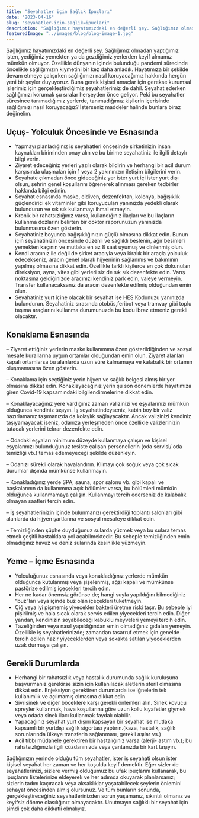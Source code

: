 ```yaml
---
title: "Seyahatler için Sağlık İpuçları"
date: "2023-04-16"
slug: "seyahatler-icin-saglik=ipuclari"
description: "Sağlığımız hayatımızdaki en değerli şey. Sağlığımız olmadan yaptığımız işten, yediğimiz yemekten ya da gezdiğimiz yerlerden keyif almamız mümkün olmuyor. Özellikle dünyanın içinde bulunduğu pandemi sürecinde öncelikle sağlığımızın kıymetini bir kez daha anladık."
featuredImage: "../images/blog/blog-image-1.jpg"
---
```


Sağlığımız hayatımızdaki en değerli şey. Sağlığımız olmadan yaptığımız işten, yediğimiz yemekten ya da gezdiğimiz yerlerden keyif almamız mümkün olmuyor. Özellikle dünyanın içinde bulunduğu pandemi sürecinde öncelikle sağlığımızın kıymetini bir kez daha anladık. Hayatımıza bir şekilde devam etmeye çalışırken sağlığımızı nasıl koruyacağımız hakkında hergün yeni bir şeyler duyuyoruz. Buna gerek kişisel amaçlar için gerekse kurumsal işlerimiz için gerçekleştirdiğimiz seyahatlerimiz de dahil. Seyahat ederken sağlığımızı korumak şu sıralar herşeyden önce geliyor. Peki bu seyahatler süresince tanımadığımız yerlerde, tanımadığımız kişilerin içerisinde sağlığımızı nasıl koruyacağız? İsterseniz maddeler halinde bunlara biraz değinelim.


## Uçuş- Yolculuk Öncesinde ve Esnasında
* Yapmayı planladığınız iş seyahatleri öncesinde şirketinizin insan kaynakları biriminden onay alın ve bu birime seyahatiniz ile ilgili detaylı bilgi verin.
* Ziyaret edeceğiniz yerleri yazılı olarak bildirin ve herhangi bir acil durum karşısında ulaşmaları için 1 veya 2 yakınınızın iletişim bilgilerini verin.
* Seyahate çıkmadan önce gideceğiniz yer ister yurt içi ister yurt dışı olsun, şehrin genel koşullarını öğrenerek alınması gereken tedbirler hakkında bilgi edinin. 
* Seyahat esnasında maske, eldiven, dezenfektan, kolonya, bağışıklık güçlendirici ek vitaminler gibi koruyucuları yanınızda yedekli olarak bulundurun ve sık sık kullanmayı ihmal etmeyin.
* Kronik bir rahatsızlığınız varsa, kullandığınız ilaçları ve bu ilaçların kullanma dozlarını belirten bir doktor raporunuzun yanınızda bulunmasına özen gösterin.
* Seyahatiniz boyunca bağışıklığınızın güçlü olmasına dikkat edin. Bunun için seyahatinizin öncesinde düzenli ve sağlıklı beslenin, ağır besinleri yemekten kaçının ve mutlaka en az 8 saat uyumuş ve dinlenmiş olun.
* Kendi aracınız ile değil de şirket aracıyla veya kiralık bir araçla yolculuk edecekseniz, aracın genel olarak hijyeninin sağlanmış ve bakımının yapılmış olmasına dikkat edin. Özellikle farklı kişilerce en çok dokunulan direksiyon, ayna, vites gibi yerleri siz de sık sık dezenfekte edin. Varış noktasına geldiğinizde aracınızı kendiniz park edin, valeye vermeyin. Transfer kullanacaksanız da aracın dezenfekte edilmiş olduğundan emin olun.
* Seyahatiniz yurt içine olacak bir seyahat ise HES Kodunuzu yanınızda bulundurun. Seyahatiniz sırasında otobüs,feribot veya tramvay gibi toplu taşıma araçlarını kullanma durumunuzda bu kodu ibraz etmeniz gerekli olacaktır.

## Konaklama Esnasında
–   Ziyaret ettiğiniz yerlerin maske kullanımına özen gösterildiğinden ve sosyal mesafe kurallarına uygun ortamlar olduğundan emin olun. Ziyaret alanları kapalı ortamlarsa bu alanlarda uzun süre kalmamaya ve kalabalık bir ortamın oluşmamasına özen gösterin.

– Konaklama için seçtiğiniz yerin hijyen ve sağlık belgesi almış bir yer olmasına dikkat edin. Konaklayacağınız yerin şu son dönemlerde hayatımıza giren Covid-19 kapsamındaki bilgilendirmelerine dikkat edin.

– Konaklayacağınız yere vardığınız zaman valizinizi ve eşyalarınızı mümkün olduğunca kendiniz taşıyın. İş seyahatindeyseniz, kabin boy bir valiz hazırlamanız taşımanızda da kolaylık sağlayacaktır. Ancak valizinizi kendiniz taşıyamayacak iseniz, odanıza yerleşmeden önce özellikle valizlerinizin tutacak yerlerini tekrar dezenfekte edin.

– Odadaki eşyaları minimum düzeyde kullanmaya çalışın ve kişisel eşyalarınızı bulunduğunuz tesiste çalışan personellerin (oda servisi/ oda temizliği vb.) temas edemeyeceği şekilde düzenleyin.

– Odanızı sürekli olarak havalandırın. Klimayı çok soğuk veya çok sıcak durumlar dışında mümkünse kullanmayın.

– Konakladığınız yerde SPA, sauna, spor salonu vb. gibi kapalı ve başkalarının da kullanımına açık bölümler varsa, bu bölümleri mümkün olduğunca kullanmamaya çalışın. Kullanmayı tercih ederseniz de kalabalık olmayan saatleri tercih edin. 

– İş seyahatlerinizin içinde bulunmanızı gerektirdiği toplantı salonları gibi alanlarda da hijyen şartlarına ve sosyal mesafeye dikkat edin.

– Temizliğinden şüphe duyduğunuz sularda yüzmek veya bu sulara temas etmek çeşitli hastalıklara yol açabilmektedir. Bu sebeple temizliğinden emin olmadığınız havuz ve deniz sularında kesinlikle yüzmeyin.

## Yeme – İçme Esnasında
* Yolculuğunuz esnasında veya konakladığınız yerlerde mümkün olduğunca kutulanmış veya şişelenmiş, ağzı kapalı ve mümkünse pastörize edilmiş içecekleri tercih edin.
* Her ne kadar önemsiz görünse de; hangi suyla yapıldığını bilmediğiniz “buz”ları veya içinde buz olan içeçekleri tüketmeyin.
* Çiğ veya iyi pişmemiş yiyecekler bakteri üretme riski taşır. Bu sebeple iyi pişirilmiş ve hala sıcak olarak servis edilen yiyecekleri tercih edin. Diğer yandan, kendinizin soyabileceği kabuklu meyveleri yemeyi tercih edin. 
* Tazeliğinden veya nasıl yapıldığından emin olmadığınız gıdaları yemeyin. Özellikle iş seyahatlerinizde; zamandan tasarruf etmek için genelde tercih edilen hazır yiyeceklerden veya sokakta satılan yiyeceklerden uzak durmaya çalışın. 

## Gerekli Durumlarda
* Herhangi bir rahatsızlık veya hastalık durumunda sağlık kuruluşuna başvurmanız gerekirse sizin için kullanılacak aletlerin steril olmasına dikkat edin. Enjeksiyon gerektiren durumlarda ise iğnelerin tek kullanımlık ve açılmamış olmasına dikkat edin.
* Sivrisinek ve diğer böceklere karşı gerekli önlemleri alın. Sinek kovucu spreyler kullanmak, hava koşullarına göre uzun kollu kıyafetler giymek veya odada sinek ilacı kullanmak faydalı olabilir.
* Yapacağınız seyahat yurt dışını kapsayan bir seyahat ise mutlaka kapsamlı bir yurtdışı sağlık sigortası yaptırın.(kaza, hastalık, sağlık sorunlarında ülkeye transferin sağlanması, gerekli aşılar vs.)
* Acil tıbbı müdahele gerektiren bir hastalığınız varsa (alerji- astım vb.); bu rahatsızlığınızla ilgili cüzdanınızda veya çantanızda bir kart taşıyın.  

Sağlığınızın yerinde olduğu tüm seyahatler, ister iş seyahati olsun ister kişisel seyahat her zaman ve her koşulda keyif demektir. Eğer sizler de seyahatlerinizi, sizlere vermiş olduğumuz bu ufak ipuçlarını kullanarak, bu ipuçlarını listelerinize ekleyerek ve her adımda okuyarak planlarsanız; sizlerin tadını kaçıracak veya aksaklıklar yaşatabilecek şeylerin önlemini sehayat öncesinden almış olursunuz. Ve tüm bunların sonunda, gerçekleştireceğiniz seyahatlerinizden sorun yaşamanız, sıkıntılı olmanız ve keyifsiz dönme olasılığınız olmayacaktır. Unutmayın sağlıklı bir seyahat için şimdi çok daha dikkatli olmalıyız.
